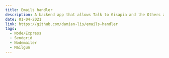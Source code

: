 ```yaml
---
title: Emails handler
description: A backend app that allows Talk to Gisapia and the Others app and the Porftolio Website to send emails.
date: 01-04-2021
link: https://github.com/damian-lis/emails-handler
tags:
  - Node/Express
  - Sendgrid
  - Nodemailer
  - Mailgun
---
```

